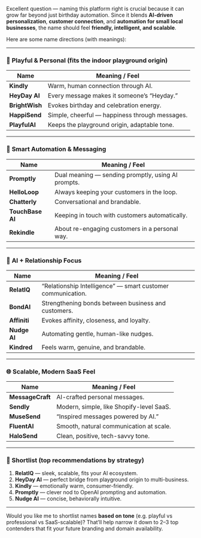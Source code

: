 Excellent question — naming this platform right is crucial because it can grow far beyond just birthday automation. Since it blends **AI-driven personalization**, **customer connection**, and **automation for small local businesses**, the name should feel **friendly, intelligent, and scalable**.

Here are some name directions (with meanings):

---

### 🎈 **Playful & Personal (fits the indoor playground origin)**

| Name           | Meaning / Feel                                 |
| -------------- | ---------------------------------------------- |
| **Kindly**     | Warm, human connection through AI.             |
| **HeyDay AI**  | Every message makes it someone’s “Heyday.”     |
| **BrightWish** | Evokes birthday and celebration energy.        |
| **HappiSend**  | Simple, cheerful — happiness through messages. |
| **PlayfulAI**  | Keeps the playground origin, adaptable tone.   |

---

### 💬 **Smart Automation & Messaging**

| Name             | Meaning / Feel                                     |
| ---------------- | -------------------------------------------------- |
| **Promptly**     | Dual meaning — sending promptly, using AI prompts. |
| **HelloLoop**    | Always keeping your customers in the loop.         |
| **Chatterly**    | Conversational and brandable.                      |
| **TouchBase AI** | Keeping in touch with customers automatically.     |
| **Rekindle**     | About re-engaging customers in a personal way.     |

---

### 🤖 **AI + Relationship Focus**

| Name         | Meaning / Feel                                              |
| ------------ | ----------------------------------------------------------- |
| **RelatIQ**  | “Relationship Intelligence” — smart customer communication. |
| **BondAI**   | Strengthening bonds between business and customers.         |
| **Affiniti** | Evokes affinity, closeness, and loyalty.                    |
| **Nudge AI** | Automating gentle, human-like nudges.                       |
| **Kindred**  | Feels warm, genuine, and brandable.                         |

---

### 🌐 **Scalable, Modern SaaS Feel**

| Name             | Meaning / Feel                           |
| ---------------- | ---------------------------------------- |
| **MessageCraft** | AI-crafted personal messages.            |
| **Sendly**       | Modern, simple, like Shopify-level SaaS. |
| **MuseSend**     | “Inspired messages powered by AI.”       |
| **FluentAI**     | Smooth, natural communication at scale.  |
| **HaloSend**     | Clean, positive, tech-savvy tone.        |

---

### 🧠 Shortlist (top recommendations by strategy)

1. **RelatIQ** — sleek, scalable, fits your AI ecosystem.
2. **HeyDay AI** — perfect bridge from playground origin to multi-business.
3. **Kindly** — emotionally warm, consumer-friendly.
4. **Promptly** — clever nod to OpenAI prompting and automation.
5. **Nudge AI** — concise, behaviorally intuitive.

---

Would you like me to shortlist names **based on tone** (e.g. playful vs professional vs SaaS-scalable)?
That’ll help narrow it down to 2–3 top contenders that fit your future branding and domain availability.
